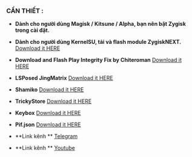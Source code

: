 ### CẦN THIẾT :
+ **Dành cho người dùng Magisk / Kitsune / Alpha, bạn nên bật Zygisk trong cài đặt.**
+ **Dành cho người dùng KernelSU, tải và flash module ZygiskNEXT.** [Download it HERE](https://github.com/Dr-TSNG/ZygiskNext/releases/download/v1.2.3/Zygisk-Next-1.2.3-441-6843192-release.zip)
+ **Download and Flash Play Integrity Fix by Chiteroman** [Download it HERE](https://github.com/x1337cn/AutoPIFJSON/raw/main/PlayIntegrityFix.zip)
+ **LSPosed JingMatrix** [Download it HERE](https://github.com/JingMatrix/LSPosed/releases/download/v1.10.1/LSPosed-v1.10.1-7115-zygisk-release.zip)
+ **Shamiko** [Download it HERE](https://github.com/LSPosed/LSPosed.github.io/releases/download/shamiko-357/Shamiko-v1.1.1-357-release.zip)
+ **TrickyStore** [Download it HERE](https://github.com/5ec1cff/TrickyStore/releases/download/1.2.0/Tricky-Store-v1.2.0-155-331f6fe-release.zip)
+ **Keybox** [Download it HERE](https://raw.githubusercontent.com/Thaomtam/KTAndroi-review/refs/heads/main/keybox.xml)
+ **Pif.json** [Download it HERE](https://raw.githubusercontent.com/Thaomtam/KTAndroi-review/refs/heads/main/pif.json)


+ **Link kênh ** [Telegram](t.me/ktandroidreview)
+ **Link kênh ** [Youtube](youtube.com/@kienthucandroid)
